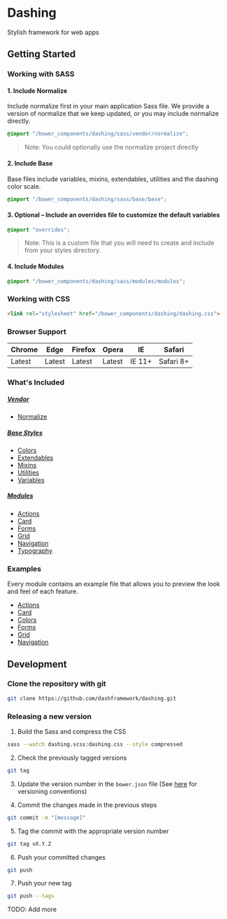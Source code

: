 # Dashing
Stylish framework for web apps

## Getting Started

### Working with SASS

#### 1. Include Normalize

Include normalize first in your main application Sass file. We provide a version of normalize that we keep updated, or you may include normalize directly.

```scss
@import "/bower_components/dashing/sass/vendor/normalize";
```

> Note: You could optionally use the normalize project directly

#### 2. Include Base

Base files include variables, mixins, extendables, utilities and the dashing color scale.

```scss
@import "/bower_components/dashing/sass/base/base";
```

#### 3. Optional – Include an overrides file to customize the default variables

```scss
@import "overrides";
```
> Note: This is a custom file that you will need to create and include from your styles directory.

#### 4. Include Modules

```scss
@import "/bower_components/dashing/sass/modules/modules";
```


### Working with CSS

```html
<link rel="stylesheet" href="/bower_components/dashing/dashing.css">
```


### Browser Support

| Chrome | Edge | Firefox | Opera | IE | Safari |
|--------|------|---------|-------|----|--------|
| Latest | Latest | Latest | Latest | IE 11+ | Safari 8+ |


### What's Included

##### [Vendor](https://github.com/dashframework/dashing/tree/develop/sass/vendor)

* [Normalize](https://github.com/dashframework/dashing/tree/develop/sass/vendor)

##### [Base Styles](https://github.com/dashframework/dashing/tree/develop/sass/base)

* [Colors](https://github.com/dashframework/dashing/tree/develop/sass/base/colors)
* [Extendables](https://github.com/dashframework/dashing/tree/develop/sass/base/extendables)
* [Mixins](https://github.com/dashframework/dashing/tree/develop/sass/base/mixins)
* [Utilities](https://github.com/dashframework/dashing/tree/develop/sass/base/utilities)
* [Variables](https://github.com/dashframework/dashing/tree/develop/sass/base/variables)

##### [Modules](https://github.com/dashframework/dashing/tree/develop/sass/modules)

* [Actions](https://github.com/dashframework/dashing/tree/develop/sass/modules/actions)
* [Card](https://github.com/dashframework/dashing/tree/develop/sass/modules/card)
* [Forms](https://github.com/dashframework/dashing/tree/develop/sass/modules/forms)
* [Grid](https://github.com/dashframework/dashing/tree/develop/sass/modules/grid)
* [Navigation](https://github.com/dashframework/dashing/tree/develop/sass/modules/navigation)
* [Typography](https://github.com/dashframework/dashing/tree/develop/sass/modules/typography)

### Examples

Every module contains an example file that allows you to preview the look and feel of each feature.

* [Actions](http://dashframework.github.io/dashing/sass/modules/actions/example.html)
* [Card](http://dashframework.github.io/dashing/sass/modules/card/example.html)
* [Colors](http://dashframework.github.io/dashing/sass/base/colors/example/example.html)
* [Forms](http://dashframework.github.io/dashing/sass/modules/forms/example.html)
* [Grid](http://dashframework.github.io/dashing/sass/modules/grid/example.html)
* [Navigation](http://dashframework.github.io/dashing/sass/modules/navigation/example/example-1.html)


## Development

### Clone the repository with git

```bash
git clone https://github.com/dashframework/dashing.git
```

### Releasing a new version

1. Build the Sass and compress the CSS

```bash
sass --watch dashing.scss:dashing.css --style compressed
```

2. Check the previously tagged versions

```bash
git tag
```

3. Update the version number in the `bower.json` file (See [here](http://keepachangelog.com/) for versioning conventions)

4. Commit the changes made in the previous steps

```bash
git commit -m "[message]"
```

5. Tag the commit with the appropriate version number

```bash
git tag vX.Y.Z
```

6. Push your committed changes

```bash
git push
```

7. Push your new tag

```bash
git push --tags
```

TODO: Add more
